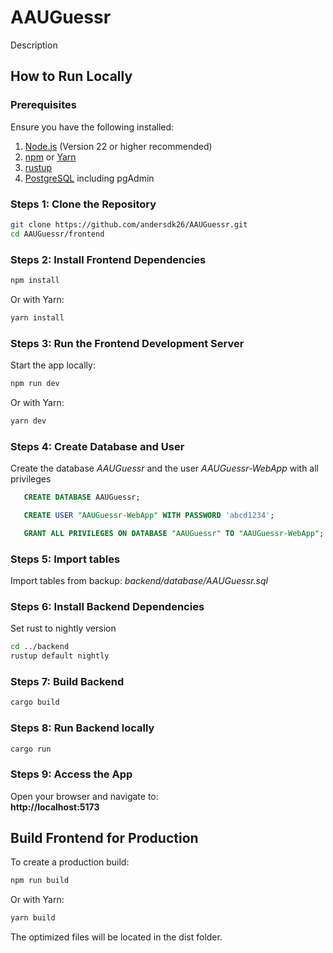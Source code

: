 # AAUGuessr

Description

## How to Run Locally

### Prerequisites

Ensure you have the following installed:

1. [Node.js](https://nodejs.org/) (Version 22 or higher recommended)
2. [npm](https://www.npmjs.com/) or [Yarn](https://yarnpkg.com/)
3. [rustup](https://rustup.rs/)
4. [PostgreSQL](https://www.enterprisedb.com/downloads/postgres-postgresql-downloads) including pgAdmin

### Steps 1: **Clone the Repository**

```bash
git clone https://github.com/andersdk26/AAUGuessr.git
cd AAUGuessr/frontend
```

### Steps 2: **Install Frontend Dependencies**

```bash
npm install
```

Or with Yarn:

```bash
yarn install
```

### Steps 3: **Run the Frontend Development Server**

Start the app locally:

```bash
npm run dev
```

Or with Yarn:

```bash
yarn dev
```

### Steps 4: **Create Database and User**

Create the database _AAUGuessr_ and the user _AAUGuessr-WebApp_ with all privileges

```sql
   CREATE DATABASE AAUGuessr;

   CREATE USER "AAUGuessr-WebApp" WITH PASSWORD 'abcd1234';

   GRANT ALL PRIVILEGES ON DATABASE "AAUGuessr" TO "AAUGuessr-WebApp";
```

### Steps 5: **Import tables**

Import tables from backup: _backend/database/AAUGuessr.sql_

### Steps 6: **Install Backend Dependencies**

Set rust to nightly version

```bash
cd ../backend
rustup default nightly
```

### Steps 7: **Build Backend**

```bash
cargo build
```

### Steps 8: **Run Backend locally**

```bash
cargo run
```

### Steps 9: Access the App

Open your browser and navigate to:\
**http://localhost:5173**

## Build Frontend for Production

To create a production build:

```bash
npm run build
```

Or with Yarn:

```bash
yarn build
```

The optimized files will be located in the dist folder.
